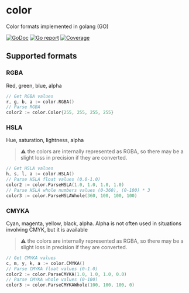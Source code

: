 # color
Color formats implemented in golang (GO)

[![GoDoc](https://godoc.org/github.com/ocuppi/color?status.svg)](https://godoc.org/github.com/ocuppi/color) 
[![Go report](http://goreportcard.com/badge/ocuppi/color)](http://goreportcard.com/report/ocuppi/color)
[![Coverage](http://gocover.io/_badge/github.com/ocuppi/color)](https://gocover.io/github.com/ocuppi/color)
## Supported formats
### RGBA
Red, green, blue, alpha
```go
// Get RGBA values
r, g, b, a := color.RGBA()
// Parse RGBA
color2 := color.Color{255, 255, 255, 255}
```
### HSLA
Hue, saturation, lightness, alpha
> :warning: the colors are internally represented as RGBA, so there may be a slight loss in precision if they are converted.
```go
// Get HSLA values
h, s, l, a := color.HSLA()
// Parse HSLA float values (0.0-1.0)
color2 := color.ParseHSLA(1.0, 1.0, 1.0, 1.0)
// Parse HSLA whole numbers values (0-360), (0-100) * 3
color3 := color.ParseHSLAWhole(360, 100, 100, 100)
```
### CMYKA
Cyan, magenta, yellow, black, alpha. Alpha is not often used in situations involving CMYK, but it is available
> :warning: the colors are internally represented as RGBA, so there may be a slight loss in precision if they are converted.
```go
// Get CMYKA values
c, m, y, k, a := color.CMYKA()
// Parse CMYKA float values (0-1.0)
color2 := color.ParseCMYKA(1.0, 1.0, 1.0, 0.0)
// Parse CMYKA whole values (0-100)
color3 := color.ParseCMYKAWhole(100, 100, 100, 0)
```
